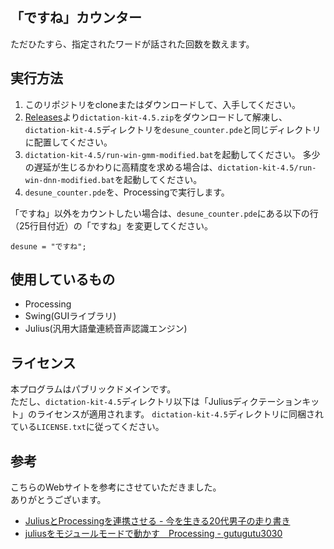 ﻿「ですね」カウンター
----

ただひたすら、指定されたワードが話された回数を数えます。

## 実行方法
1. このリポジトリをcloneまたはダウンロードして、入手してください。
1. [Releases](https://github.com/t-iwabuchi/desune_counter/releases)より`dictation-kit-4.5.zip`をダウンロードして解凍し、`dictation-kit-4.5`ディレクトリを`desune_counter.pde`と同じディレクトリに配置してください。
1. `dictation-kit-4.5/run-win-gmm-modified.bat`を起動してください。
多少の遅延が生じるかわりに高精度を求める場合は、`dictation-kit-4.5/run-win-dnn-modified.bat`を起動してください。
1. `desune_counter.pde`を、Processingで実行します。

「ですね」以外をカウントしたい場合は、`desune_counter.pde`にある以下の行（25行目付近）の「ですね」を変更してください。
```
desune = "ですね";
```

## 使用しているもの
* Processing
* Swing(GUIライブラリ)
* Julius(汎用大語彙連続音声認識エンジン)

## ライセンス
本プログラムはパブリックドメインです。  
ただし、`dictation-kit-4.5`ディレクトリ以下は「Juliusディクテーションキット」のライセンスが適用されます。
`dictation-kit-4.5`ディレクトリに同梱されている`LICENSE.txt`に従ってください。

## 参考
こちらのWebサイトを参考にさせていただきました。  
ありがとうございます。

* [JuliusとProcessingを連携させる - 今を生きる20代男子の走り書き](http://rukae.hatenablog.com/entry/2019/01/07/190000)
* [juliusをモジュールモードで動かす　Processing - gutugutu3030](https://sites.google.com/site/gutugutu30/other/juliuswomojurumododedongkasuprocessing)
